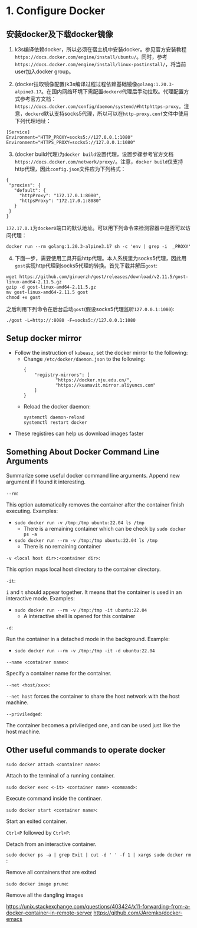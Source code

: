 # 1. Configure Docker

## 安装docker及下载docker镜像

1. k3s编译依赖docker，所以必须在宿主机中安装docker。参见官方安装教程`https://docs.docker.com/engine/install/ubuntu/`。同时，参考`https://docs.docker.com/engine/install/linux-postinstall/`，将当前user加入docker group。

2. (docker拉取镜像配置)k3s编译过程过程依赖基础镜像`golang:1.20.3-alpine3.17`。在国内网络环境下需配置`dockerd`代理后手动拉取。代理配置方式参考官方文档：`https://docs.docker.com/config/daemon/systemd/#httphttps-proxy`。注意，`dockerd`默认支持socks5代理，所以可以在`http-proxy.conf`文件中使用下列代理地址：
```shell
[Service]
Environment="HTTP_PROXY=socks5://127.0.0.1:1080"
Environment="HTTPS_PROXY=socks5://127.0.0.1:1080"
```

3. (docker build代理)为`docker build`设置代理，设置步骤参考官方文档`https://docs.docker.com/network/proxy/`。注意，`docker build`仅支持http代理，因此`config.json`文件应为下列格式：
```shell
{
 "proxies": {
   "default": {
     "httpProxy": "172.17.0.1:8080",
     "httpsProxy": "172.17.0.1:8080"
   }
 }
}
```
`172.17.0.1`为`docker0`端口的默认地址。可以用下列命令来检测容器中是否可以访问代理：
```shell
docker run --rm golang:1.20.3-alpine3.17 sh -c 'env | grep -i  _PROXY'
```

4. 下面一步，需要使用工具开启http代理。本人系统里为socks5代理，因此用`gost`实现http代理到socks5代理的转换。首先下载并解压`gost`:
```shell
wget https://github.com/ginuerzh/gost/releases/download/v2.11.5/gost-linux-amd64-2.11.5.gz
gzip -d gost-linux-amd64-2.11.5.gz
mv gost-linux-amd64-2.11.5 gost
chmod +x gost
```

之后利用下列命令在后台启动`gost`(假设socks5代理监听`127.0.0.1:1080`):
```shell
./gost -L=http://:8080 -F=socks5://127.0.0.1:1080
```

## Setup docker mirror

- Follow the instruction of `kubeasz`, set the docker mirror to the following:
  - Change `/etc/docker/daemon.json` to the following:
    ```shell
    {
        "registry-mirrors": [
                "https://docker.nju.edu.cn/",
                "https://kuamavit.mirror.aliyuncs.com"
        ]
    }
    ```
  - Reload the docker daemon:
    ```shell
    systemctl daemon-reload
    systemctl restart docker
    ```
- These registires can help us download images faster

## Something About Docker Command Line Arguments

Summarize some useful docker command line arguments. Append new argument if I found it interesting.


`--rm`:

This option automatically removes the container after the container finish executing. Examples:
- `sudo docker run -v /tmp:/tmp ubuntu:22.04 ls /tmp` 
  - There is a remaining container which can be check by `sudo docker ps -a`
- `sudo docker run --rm -v /tmp:/tmp ubuntu:22.04 ls /tmp`
  - There is no remaining container

`-v <local host dir>:<container dir>`:

This option maps local host directory to the container directory.

`-it`:

`i` and `t` should appear together. It means that the container is used in an interactive mode. Examples:
- `sudo docker run --rm -v /tmp:/tmp -it ubuntu:22.04`
  - A interactive shell is opened for this container

`-d`:

Run the container in a detached mode in the background.
Example:
- `sudo docker run --rm -v /tmp:/tmp -it -d ubuntu:22.04`

`--name <container name>`:

Specify a container name for the container.

`--net <host/xxx>`:

`--net host` forces the container to share the host network with the host machine.

`--priviledged`:

The container becomes a priviledged one, and can be used just like the host machine.

## Other useful commands to operate docker

`sudo docker attach <container name>`:

Attach to the terminal of a running container.

`sudo docker exec <-it> <container name> <command>`:

Execute command inside the continaer.

`sudo docker start <container name>`:

Start an exited container.

`Ctrl+P` followed by `Ctrl+P`:

Detach from an interactive container.

`sudo docker ps -a | grep Exit | cut -d ' ' -f 1 | xargs sudo docker rm
`:

Remove all containers that are exited

`sudo docker image prune`:

Remove all the dangling images


https://unix.stackexchange.com/questions/403424/x11-forwarding-from-a-docker-container-in-remote-server
https://github.com/JAremko/docker-emacs